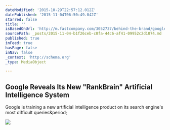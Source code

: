 ```yaml
---
dateModified: '2015-10-29T22:57:12.012Z'
datePublished: '2015-11-04T06:50:49.042Z'
starred: false
title: ''
isBasedOnUrl: 'http://m.fastcompany.com/3052737/behind-the-brand/google-reveals-its-new-rankbrain-artificial-intelligence-system'
sourcePath: _posts/2015-11-04-b1f26ceb-c0fa-44c6-af41-09952c2d1074.md
published: true
inFeed: true
hasPage: false
inNav: false
_context: 'http://schema.org'
_type: MediaObject

---
```

<article style=""><h1>Google Reveals Its New "RankBrain" Artificial Intelligence System</h1><p>Google is training a new artificial intelligence product on its search engine's most difficult queries&amp;period;</p><img src="http://h.fastcompany.net/multisite_files/fastcompany/imagecache/620x350/poster/2015/10/3052737-poster-p-1-google-ai.jpg" /></article>